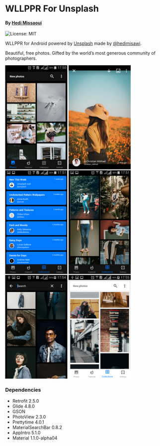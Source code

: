 <h1>WLLPPR For Unsplash</h1>
<h4>By <a href="https://instagram.com/hedimisawi/"  target="_blank">Hedi Missaoui</a></h4>

![License: MIT](https://img.shields.io/badge/License-MIT-yellow.svg)

<p>WLLPPR for Android powered by <a href="https://unsplash.com">Unsplash</a> made by <a href="https://instagram.com/hedimisawi/"  target="_blank">@hedimisawi</a>.</p>

<p>Beautiful, free photos. Gifted by the world’s most generous community of photographers.</p>


<p float="left">
  <img src="media/wllppr0.png" width="200" />
  <img src="media/wllppr1.png" width="200" /> 
  <img src="media/wllppr2.png" width="200" /> 
  <img src="media/wllppr3.png" width="200" /> 
  <img src="media/wllppr4.png" width="200" /> 
  <img src="media/wllppr5.png" width="200" /> 
</p>
<p>
  <h3>Dependencies</h3>
  <ul>
  <li>Retrofit 2.5.0</li>
  <li>Glide 4.8.0</li>
  <li>GSON</li>
  <li>PhotoView 2.3.0</li>
  <li>Prettytime 4.0.1</li>
  <li>MaterialSearchBar 0.8.2</li>
  <li>AppIntro 5.1.0</li>
  <li>Material 1.1.0-alpha04</li>
</ul>
  
</p>
